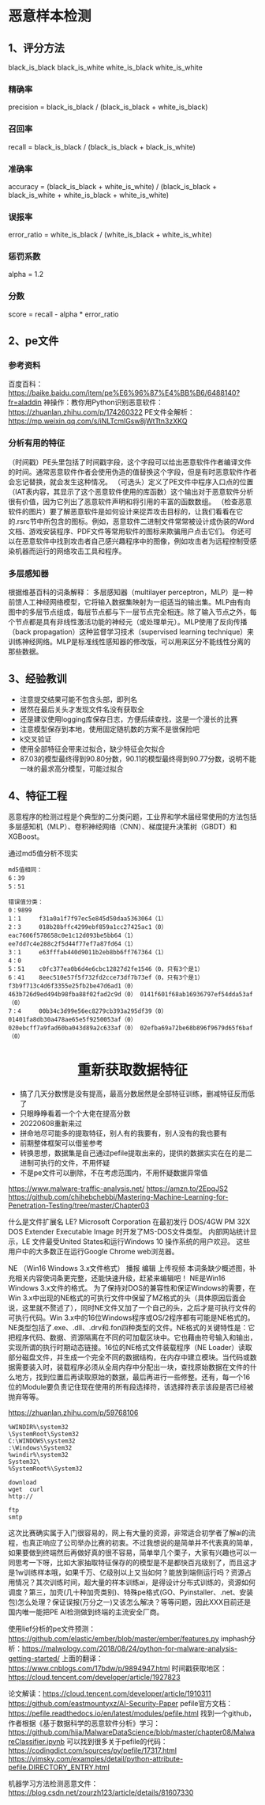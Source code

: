 # 恶意样本检测

## 1、评分方法
black_is_black
black_is_white
white_is_black
white_is_white

### 精确率
precision = black_is_black / (black_is_black + white_is_black)

### 召回率
recall = black_is_black / (black_is_black + black_is_white)

### 准确率
accuracy = (black_is_black + white_is_white) / (black_is_black + black_is_white + white_is_black + white_is_white)

### 误报率
error_ratio = white_is_black / (white_is_black + white_is_white)

### 惩罚系数
alpha = 1.2

### 分数
score = recall - alpha * error_ratio

## 2、pe文件

### 参考资料
百度百科：https://baike.baidu.com/item/pe%E6%96%87%E4%BB%B6/6488140?fr=aladdin
神操作：教你用Python识别恶意软件：https://zhuanlan.zhihu.com/p/174260322
PE文件全解析：https://mp.weixin.qq.com/s/iNLTcmlGsw8jWtTtn3zXKQ

### 分析有用的特征
（时间戳）PE头里包括了时间戳字段，这个字段可以给出恶意软件作者编译文件的时间。通常恶意软件作者会使用伪造的值替换这个字段，但是有时恶意软件作者会忘记替换，就会发生这种情况。
（可选头）定义了PE文件中程序入口点的位置
（IAT表内容，其显示了这个恶意软件使用的库函数）这个输出对于恶意软件分析很有价值，因为它列出了恶意软件声明和将引用的丰富的函数数组。
（检查恶意软件的图片）要了解恶意软件是如何设计来捉弄攻击目标的，让我们看看在它的.rsrc节中所包含的图标。例如，恶意软件二进制文件常常被设计成伪装的Word文档、游戏安装程序、PDF文件等常用软件的图标来欺骗用户点击它们。
你还可以在恶意软件中找到攻击者自己感兴趣程序中的图像，例如攻击者为远程控制受感染机器而运行的网络攻击工具和程序。

### 多层感知器
根据维基百科的词条解释：
多层感知器（multilayer perceptron，MLP）是一种前馈人工神经网络模型，它将输入数据集映射为一组适当的输出集。MLP由有向图中的多层节点组成，每层节点都与下一层节点完全相连。除了输入节点之外，每个节点都是具有非线性激活功能的神经元（或处理单元）。MLP使用了反向传播（back propagation）这种监督学习技术（supervised learning technique）来训练神经网络。MLP是标准线性感知器的修改版，可以用来区分不能线性分离的那些数据。

## 3、经验教训
- 注意提交结果可能不包含头部，即列名
- 居然在最后关头才发现文件名没有获取全
- 还是建议使用logging库保存日志，方便后续查找，这是一个漫长的比赛
- 注意模型保存到本地，使用固定随机数的方案不是很保险吧
- k交叉验证
- 使用全部特征会带来过拟合，缺少特征会欠拟合
- 87.03的模型最终得到90.80分数，90.11的模型最终得到90.77分数，说明不能一味的最求高分模型，可能过拟合



## 4、特征工程
恶意程序的检测过程是个典型的二分类问题，工业界和学术届经常使用的方法包括多层感知机（MLP）、卷积神经网络（CNN）、梯度提升决策树（GBDT）和XGBoost。

通过md5值分析不现实
```
md5值相同：
6：39
5：51

错误值分类：
0：9899  
1：1     f31a0a1f7f97ec5e845d50daa5363064（1）
2：3     018b28bffc4299ebf859a1cc27425ac1（0）    eac7606f578658c0e1c12d093be5bb64（1）    ee7dd7c4e288c2f5d44f77ef7a87fd64（1）
3：1     e63fffab440d9011b2eb8bb6ff767364（1）
4：0
5：51    c0fc377ea0b6d4e6cbc12827d2fe1546（0，只有3个是1）
6：41    8eec510e57f5f732fd2cce73df7b73ef（0，只有3个是1）    f3b9f713c4d6f3355e25fb2be47d6ad1（0）    463b726d9ed494b98fba88f02fad2c9d（0） 0141f601f68ab16936797ef54dda53af（0）
7：4     00b34c3d99e56ec8279cb393a295df39（0）     01401fa8db30a478ae65e5f9250053af（0）     020ebcff7a9fad60ba043d89a2c633af（0） 02efba69a72be68b896f9679d65f6baf	（0）
```


# <center>重新获取数据特征</center>

- 搞了几天分数愣是没有提高，最高分数居然是全部特征训练，删减特征反而低了
- 只眼睁睁看着一个个大佬在提高分数
- 20220608重新来过
- 拼命地尽可能多的提取特征，别人有的我要有，别人没有的我也要有
- 前期整体框架可以借鉴参考
- 转换思想，数据集是自己通过pefile提取出来的，提供的数据实实在在的是二进制可执行的文件，不用怀疑
- 不是pe文件可以删除，不在考虑范围内，不用怀疑数据异常值



https://www.malware-traffic-analysis.net/
https://amzn.to/2EpqJS2
https://github.com/chihebchebbi/Mastering-Machine-Learning-for-Penetration-Testing/tree/master/Chapter03



什么是文件扩展名 LE?
Microsoft Corporation 在最初发行 DOS/4GW PM 32X DOS Extender Executable Image 时开发了MS-DOS文件类型。 内部网站统计显示，LE 文件最受United States和运行Windows 10 操作系统的用户欢迎。 这些用户中的大多数正在运行Google Chrome web浏览器。

NE （Win16 Windows 3.x文件格式）
播报 编辑 上传视频
本词条缺少概述图，补充相关内容使词条更完整，还能快速升级，赶紧来编辑吧！
NE是Win16 Windows 3.x文件的格式。
为了保持对DOS的兼容性和保证Windows的需要，在Win 3.x中出现的NE格式的可执行文件中保留了MZ格式的头（具体原因后面会说，这里就不赘述了），同时NE文件又加了一个自己的头，之后才是可执行文件的可执行代码。Win 3.x中的16位Windows程序或OS/2程序都有可能是NE格式的。NE类型包括了.exe、.dll、.drv和.fon四种类型的文件。NE格式的关键特性是：它把程序代码、数据、资源隔离在不同的可加载区块中。它也藉由符号输入和输出，实现所谓的执行时期动态链接。16位的NE格式文件装载程序（NE Loader）读取部分磁盘文件，并生成一个完全不同的数据结构，在内存中建立模块。当代码或数据需要装入时，装载程序必须从全局内存中分配出一块，查找原始数据在文件的什么地方，找到位置后再读取原始的数据，最后再进行一些修整。还有，每一个16位的Module要负责记住现在使用的所有段选择符，该选择符表示该段是否已经被抛弃等等。


https://zhuanlan.zhihu.com/p/59768106


```
%WINDIR%\system32
\SystemRoot\System32
C:\WINDOWS\system32
:\Windows\System32
%windir%\system32
System32\
%SystemRoot%\System32

download
wget  curl
http://

ftp
smtp

```


这次比赛确实属于入门很容易的，网上有大量的资源，非常适合初学者了解ai的流程，也真正响应了公司举办比赛的初衷。不过我想说的是简单并不代表真的简单，如果要做到终端然后再做好真的很不容易，简单举几个栗子，大家有兴趣也可以一同思考一下呀，比如大家抽取特征保存的的模型是不是都快百兆级别了，而且这才是1w训练样本哦，如果千万、亿级别以上又当如何？能放到端侧运行吗？资源占用情况？其次训练时间，超大量的样本训练ai，是得设计分布式训练的，资源如何调度？第三，加壳(几十种加壳类别)、特殊pe格式(GO、Pyinstaller、.net、安装包)怎么处理？保证误报(万分之一)又该怎么解决？等等问题，因此XXX目前还是国内唯一能把PE AI检测做到终端的主流安全厂商。

 



使用lief分析的pe文件预测：https://github.com/elastic/ember/blob/master/ember/features.py
imphash分析：https://malwology.com/2018/08/24/python-for-malware-analysis-getting-started/
上面的翻译：https://www.cnblogs.com/17bdw/p/9894947.html
时间戳获取地区：https://cloud.tencent.com/developer/article/1927823

论文解读：https://cloud.tencent.com/developer/article/1910311
https://github.com/eastmountyxz/AI-Security-Paper
pefile官方文档：https://pefile.readthedocs.io/en/latest/modules/pefile.html
找到一个github，作者根据《基于数据科学的恶意软件分析》学习：https://github.com/hija/MalwareDataScience/blob/master/chapter08/MalwareClassifier.ipynb
可以找到很多关于pefile的代码：https://codingdict.com/sources/py/pefile/17317.html
https://vimsky.com/examples/detail/python-attribute-pefile.DIRECTORY_ENTRY.html

机器学习方法检测恶意文件：https://blog.csdn.net/zourzh123/article/details/81607330

